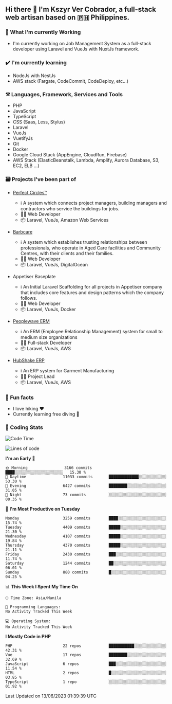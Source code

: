 ## Hi there 👋 I'm Kszyr Ver Cobrador, a full-stack web artisan based on 🇵🇭 Philippines.

### 🚀 What I'm currently Working

- I'm currently working on Job Management System as a full-stack developer using Laravel and VueJs with NuxtJs framework.

### ✔️ I'm currently learning

- NodeJs with NestJs
- AWS stack (Fargate, CodeCommit, CodeDeploy, etc...)

### ⚒️ Languages, Framework, Services and Tools
- PHP
- JavaScript
- TypeScript
- CSS (Saas, Less, Stylus)
- Laravel
- VueJs
- VuetifyJs
- Git
- Docker
- Google Cloud Stack (AppEngine, CloudRun, Firebase)
- AWS Stack (ElasticBeanstalk, Lambda, Amplify, Aurora Database, S3, EC2, ELB ...)


### 🗃 Projects I've been part of

- <a href="https://perfectcircles.com.au/" target="_blank">Perfect Circles™</a>

  - ℹ️ A system which connects project managers, building managers and contractors who service the buildings for jobs.
  - 👨‍💻 Web Developer
  - 📦 Laravel, VueJs, Amazon Web Services

- <a href="https://appetiser.com.au/portfolio/barbcare" target="_blank">Barbcare</a>

  - ℹ️ A system which establishes trusting relationships between professionals, who operate in Aged Care facilities and Community Centres, with their clients and their families.
  - 👨‍💻 Web Developer
  - 📦 Laravel, VueJs, DigitalOcean

- Appetiser Baseplate

  - ℹ️ An Initial Laravel Scaffolding for all projects in Appetiser company that includes core features and design patterns which the company follows.
  - 👨‍💻 Web Developer
  - 📦 Laravel, VueJs, Docker

- <a href="https://peoplewave.co" target="_blank">Peoplewave ERM</a>

  - ℹ️ An ERM (Employee Relationship Management) system for small to medium size organizations
  - 👨‍💻 Full-stack Developer
  - 📦 Laravel, VueJs, AWS

- <a href="https://www.posbang.com/garment-erp" target="_blank">HubShake ERP</a>

  - ℹ️ An ERP system for Garment Manufacturing
  - 👨‍💻 Project Lead
  - 📦 Laravel, VueJs, AWS

### 🌴 Fun facts

- I love hiking ❤️
- Currently learning free diving 🥽

### 🌟 Coding Stats

<!-- WakaTime Stats -->

<!--START_SECTION:waka-->
![Code Time](http://img.shields.io/badge/Code%20Time-2%2C996%20hrs%2019%20mins-blue)

![Lines of code](https://img.shields.io/badge/From%20Hello%20World%20I%27ve%20Written-12.7%20million%20lines%20of%20code-blue)

**I'm an Early 🐤** 

```text
🌞 Morning                3166 commits        ████░░░░░░░░░░░░░░░░░░░░░   15.30 % 
🌆 Daytime                11033 commits       █████████████░░░░░░░░░░░░   53.30 % 
🌃 Evening                6427 commits        ████████░░░░░░░░░░░░░░░░░   31.05 % 
🌙 Night                  73 commits          ░░░░░░░░░░░░░░░░░░░░░░░░░   00.35 % 
```
📅 **I'm Most Productive on Tuesday** 

```text
Monday                   3259 commits        ████░░░░░░░░░░░░░░░░░░░░░   15.74 % 
Tuesday                  4409 commits        █████░░░░░░░░░░░░░░░░░░░░   21.30 % 
Wednesday                4107 commits        █████░░░░░░░░░░░░░░░░░░░░   19.84 % 
Thursday                 4370 commits        █████░░░░░░░░░░░░░░░░░░░░   21.11 % 
Friday                   2430 commits        ███░░░░░░░░░░░░░░░░░░░░░░   11.74 % 
Saturday                 1244 commits        ██░░░░░░░░░░░░░░░░░░░░░░░   06.01 % 
Sunday                   880 commits         █░░░░░░░░░░░░░░░░░░░░░░░░   04.25 % 
```


📊 **This Week I Spent My Time On** 

```text
🕑︎ Time Zone: Asia/Manila

💬 Programming Languages: 
No Activity Tracked This Week

💻 Operating System: 
No Activity Tracked This Week
```

**I Mostly Code in PHP** 

```text
PHP                      22 repos            ███████████░░░░░░░░░░░░░░   42.31 % 
Vue                      17 repos            ████████░░░░░░░░░░░░░░░░░   32.69 % 
JavaScript               6 repos             ███░░░░░░░░░░░░░░░░░░░░░░   11.54 % 
HTML                     2 repos             █░░░░░░░░░░░░░░░░░░░░░░░░   03.85 % 
TypeScript               1 repo              ░░░░░░░░░░░░░░░░░░░░░░░░░   01.92 % 
```




 Last Updated on 13/06/2023 01:39:39 UTC
<!--END_SECTION:waka-->
